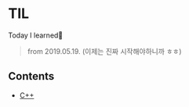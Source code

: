 # TIL
Today I learned📝
> from 2019.05.19. (이제는 진짜 시작해야하니까 ㅎㅎ)


## Contents
* [C++](https://github.com/chws/TIL/)
